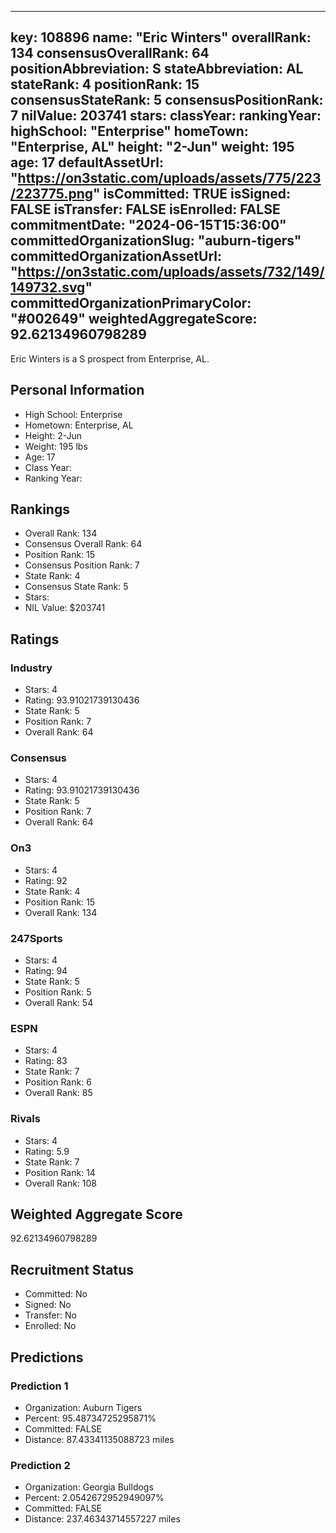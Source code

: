 ---
  key: 108896
  name: "Eric Winters"
  overallRank: 134
  consensusOverallRank: 64
  positionAbbreviation: S
  stateAbbreviation: AL
  stateRank: 4
  positionRank: 15
  consensusStateRank: 5
  consensusPositionRank: 7
  nilValue: 203741
  stars: 
  classYear: 
  rankingYear: 
  highSchool: "Enterprise"
  homeTown: "Enterprise, AL"
  height: "2-Jun"
  weight: 195
  age: 17
  defaultAssetUrl: "https://on3static.com/uploads/assets/775/223/223775.png"
  isCommitted: TRUE
  isSigned: FALSE
  isTransfer: FALSE
  isEnrolled: FALSE
  commitmentDate: "2024-06-15T15:36:00"
  committedOrganizationSlug: "auburn-tigers"
  committedOrganizationAssetUrl: "https://on3static.com/uploads/assets/732/149/149732.svg"
  committedOrganizationPrimaryColor: "#002649"
  weightedAggregateScore: 92.62134960798289
  ---
  
  Eric Winters is a S prospect from Enterprise, AL.
  
  ## Personal Information
  - High School: Enterprise
  - Hometown: Enterprise, AL
  - Height: 2-Jun
  - Weight: 195 lbs
  - Age: 17
  - Class Year: 
  - Ranking Year: 
  
  ## Rankings
  - Overall Rank: 134
  - Consensus Overall Rank: 64
  - Position Rank: 15
  - Consensus Position Rank: 7
  - State Rank: 4
  - Consensus State Rank: 5
  - Stars: 
  - NIL Value: $203741
  
  ## Ratings
  
  ### Industry
  - Stars: 4
  - Rating: 93.91021739130436
  - State Rank: 5
  - Position Rank: 7
  - Overall Rank: 64
  
  ### Consensus
  - Stars: 4
  - Rating: 93.91021739130436
  - State Rank: 5
  - Position Rank: 7
  - Overall Rank: 64
  
  ### On3
  - Stars: 4
  - Rating: 92
  - State Rank: 4
  - Position Rank: 15
  - Overall Rank: 134
  
  ### 247Sports
  - Stars: 4
  - Rating: 94
  - State Rank: 5
  - Position Rank: 5
  - Overall Rank: 54
  
  ### ESPN
  - Stars: 4
  - Rating: 83
  - State Rank: 7
  - Position Rank: 6
  - Overall Rank: 85
  
  ### Rivals
  - Stars: 4
  - Rating: 5.9
  - State Rank: 7
  - Position Rank: 14
  - Overall Rank: 108
  
  ## Weighted Aggregate Score
  92.62134960798289
  
  ## Recruitment Status
  - Committed: No
  - Signed: No
  - Transfer: No
  - Enrolled: No
  
  
  
  ## Predictions
  
  ### Prediction 1
  - Organization: Auburn Tigers
  - Percent: 95.48734725295871%
  - Committed: FALSE
  - Distance: 87.43341135088723 miles
  
  ### Prediction 2
  - Organization: Georgia Bulldogs
  - Percent: 2.0542672952949097%
  - Committed: FALSE
  - Distance: 237.46343714557227 miles
  